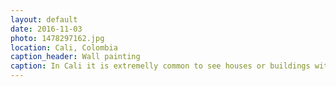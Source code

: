 ```yaml
---
layout: default
date: 2016-11-03
photo: 1478297162.jpg
location: Cali, Colombia
caption_header: Wall painting
caption: In Cali it is extremelly common to see houses or buildings with the walls painted with one or two solid colors. At the same time many ones have nice illustration which are either abstract or very realistic.
---
```


